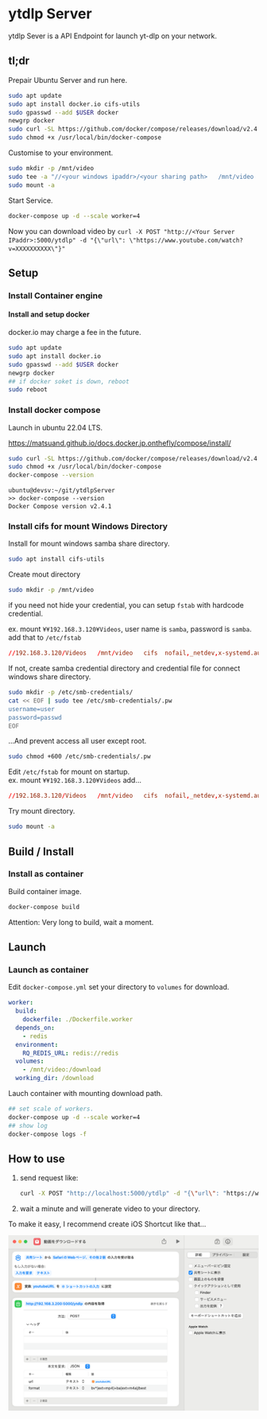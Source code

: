 # ytdlp Server

ytdlp Sever is a API Endpoint for launch yt-dlp on your network.

## tl;dr

Prepair Ubuntu Server and run here.
```sh
sudo apt update
sudo apt install docker.io cifs-utils
sudo gpasswd --add $USER docker
newgrp docker
sudo curl -SL https://github.com/docker/compose/releases/download/v2.4.1/docker-compose-linux-x86_64 -o /usr/local/bin/docker-compose
sudo chmod +x /usr/local/bin/docker-compose
```

Customise to your environment.
```sh
sudo mkdir -p /mnt/video
sudo tee -a "//<your windows ipaddr>/<your sharing path>   /mnt/video   cifs  nofail,_netdev,x-systemd.automount,user=<your username>,password=<your password>,file_mode=0664,dir_mode=0775  0  0" /etc/fstab
sudo mount -a
```

Start Service.
```sh
docker-compose up -d --scale worker=4
```

Now you can download video by `curl -X POST "http://<Your Server IPaddr>:5000/ytdlp" -d "{\"url\": \"https://www.youtube.com/watch?v=XXXXXXXXXX\"}"`


## Setup

### Install Container engine

<!-- #### Install and setup podman

Install 
```sh
sudo apt update
sudo apt install podman
```

Setup user socket for podman.
```sh
systemctl --user enable --now podman.socket
## find your Socket path
SOCKET_PATH=`systemctl --user show podman.socket --no-pager | grep Listen | sed "s/\(Listen=\)\(.*\) .*/\2/"`
## add Socket for environment
echo "export DOCKER_HOST=unix://${SOCKET_PATH}" >> ~/.bashrc
echo 'export DOCKER_BUILDKIT=0' >> ~/.bashrc
. ~/.bashrc
## add registry config to docker.io and quay.io
cat << EOF | sudo tee -a /etc/containers/registries.conf
unqualified-search-registries = ['docker.io', 'quay.io']
EOF
``` 

Cannot resolve this problem
```
>> docker-compose up -d
[+] Running 3/4
 ⠿ Network ytdlpserver_default     Created                                                                                                                                                0.0s
 ⠿ Container ytdlpserver-redis-1   Starting                                                                                                                                               0.2s
 ⠿ Container ytdlpserver-worker-1  Created                                                                                                                                                0.1s
 ⠿ Container ytdlpserver-api-1     Created                                                                                                                                                0.1s
Error response from daemon: error configuring network namespace for container 9b1b4da7665280232cbadcbdc268ab3e821e277b7521e48971d6d8ec31cac79c: CNI network "ytdlpserver_default" not found
```

Fail to create CNI and not work external endpoint.
-->

#### Install and setup docker

docker.io may charge a fee in the future.

```sh
sudo apt update
sudo apt install docker.io
sudo gpasswd --add $USER docker
newgrp docker
## if docker soket is down, reboot
sudo reboot
```

### Install docker compose

Launch in ubuntu 22.04 LTS.

https://matsuand.github.io/docs.docker.jp.onthefly/compose/install/

```sh
sudo curl -SL https://github.com/docker/compose/releases/download/v2.4.1/docker-compose-linux-x86_64 -o /usr/local/bin/docker-compose
sudo chmod +x /usr/local/bin/docker-compose
docker-compose --version
```

```log
ubuntu@devsv:~/git/ytdlpServer
>> docker-compose --version
Docker Compose version v2.4.1
```

### Install cifs for mount Windows Directory

Install for mount windows samba share directory.

```sh
sudo apt install cifs-utils
```

Create mout directory
```sh
sudo mkdir -p /mnt/video
```

if you need not hide your credential, you can setup `fstab` with hardcode credential.

ex. mount `¥¥192.168.3.120¥Videos`, user name is `samba`, password is `samba`. add that to `/etc/fstab`
```conf
//192.168.3.120/Videos   /mnt/video   cifs  nofail,_netdev,x-systemd.automount,user=samba,password=samba,file_mode=0664,dir_mode=0775  0  0
```

If not, create samba credential directory and credential file for connect windows share directory.
```sh
sudo mkdir -p /etc/smb-credentials/
cat << EOF | sudo tee /etc/smb-credentials/.pw
username=user
password=passwd
EOF
```

...And prevent access all user except root.
```sh
sudo chmod +600 /etc/smb-credentials/.pw
```

Edit `/etc/fstab` for mount on startup.  
ex. mount `¥¥192.168.3.120¥Videos` add...
```conf
//192.168.3.120/Videos   /mnt/video   cifs  nofail,_netdev,x-systemd.automount,credentials=/etc/smb-credentials/.pw,file_mode=0664,dir_mode=0775  0  0
```

Try mount directory.
```sh
sudo mount -a
```

## Build / Install

### Install as container

Build container image.

```sh
docker-compose build
```

Attention: Very long to build, wait a moment.

<!-- ### Install as exec // not verified

launch nuitka3 and get exe.

Install python3.11 (not 3.12, nuitka3 not support yet) on your machine.

ex: Git-bash (host install python3)

```sh
pip install -r requirements.txt
nuitka3 --standalone ./main.py
```

generete `main.exe` and launch. -->

## Launch

### Launch as container

Edit `docker-compose.yml` set your directory to `volumes` for download.

```yml
worker:
  build:
    dockerfile: ./Dockerfile.worker
  depends_on:
    - redis
  environment:
    RQ_REDIS_URL: redis://redis
  volumes:
    - /mnt/video:/download
  working_dir: /download
```

Lauch container with mounting download path.

```sh
## set scale of workers. 
docker-compose up -d --scale worker=4
## show log
docker-compose logs -f
```

<!-- ### Launch as exe // not verified

1. Put exe `Downloads` dir.
2. Launch app. -->

## How to use

1. send request like:
    ```sh
    curl -X POST "http://localhost:5000/ytdlp" -d "{\"url\": "https://www.youtube.com/watch?v=XXXXXXXXXX", \"format\": \"bv*+ba/best\"}
    ```

2. wait a minute and will generate video to your directory.

To make it easy, I recommend create iOS Shortcut like that...

![iOS Shortcut example](./view.png)
